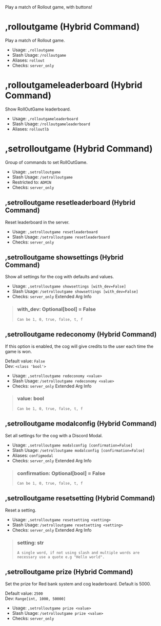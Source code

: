 Play a match of Rollout game, with buttons!

# ,rolloutgame (Hybrid Command)
Play a match of Rollout game.<br/>
 - Usage: `,rolloutgame`
 - Slash Usage: `/rolloutgame`
 - Aliases: `rollout`
 - Checks: `server_only`
# ,rolloutgameleaderboard (Hybrid Command)
Show RollOutGame leaderboard.<br/>
 - Usage: `,rolloutgameleaderboard`
 - Slash Usage: `/rolloutgameleaderboard`
 - Aliases: `rolloutlb`
# ,setrolloutgame (Hybrid Command)
Group of commands to set RollOutGame.<br/>
 - Usage: `,setrolloutgame`
 - Slash Usage: `/setrolloutgame`
 - Restricted to: `ADMIN`
 - Checks: `server_only`
## ,setrolloutgame resetleaderboard (Hybrid Command)
Reset leaderboard in the server.<br/>
 - Usage: `,setrolloutgame resetleaderboard`
 - Slash Usage: `/setrolloutgame resetleaderboard`
 - Checks: `server_only`
## ,setrolloutgame showsettings (Hybrid Command)
Show all settings for the cog with defaults and values.<br/>
 - Usage: `,setrolloutgame showsettings [with_dev=False]`
 - Slash Usage: `/setrolloutgame showsettings [with_dev=False]`
 - Checks: `server_only`
Extended Arg Info
> ### with_dev: Optional[bool] = False
> ```
> Can be 1, 0, true, false, t, f
> ```
## ,setrolloutgame redeconomy (Hybrid Command)
If this option is enabled, the cog will give credits to the user each time the game is won.<br/>

Default value: `False`<br/>
Dev: `<class 'bool'>`<br/>
 - Usage: `,setrolloutgame redeconomy <value>`
 - Slash Usage: `/setrolloutgame redeconomy <value>`
 - Checks: `server_only`
Extended Arg Info
> ### value: bool
> ```
> Can be 1, 0, true, false, t, f
> ```
## ,setrolloutgame modalconfig (Hybrid Command)
Set all settings for the cog with a Discord Modal.<br/>
 - Usage: `,setrolloutgame modalconfig [confirmation=False]`
 - Slash Usage: `/setrolloutgame modalconfig [confirmation=False]`
 - Aliases: `configmodal`
 - Checks: `server_only`
Extended Arg Info
> ### confirmation: Optional[bool] = False
> ```
> Can be 1, 0, true, false, t, f
> ```
## ,setrolloutgame resetsetting (Hybrid Command)
Reset a setting.<br/>
 - Usage: `,setrolloutgame resetsetting <setting>`
 - Slash Usage: `/setrolloutgame resetsetting <setting>`
 - Checks: `server_only`
Extended Arg Info
> ### setting: str
> ```
> A single word, if not using slash and multiple words are necessary use a quote e.g "Hello world".
> ```
## ,setrolloutgame prize (Hybrid Command)
Set the prize for Red bank system and cog leaderboard. Default is 5000.<br/>

Default value: `2500`<br/>
Dev: `Range[int, 1000, 50000]`<br/>
 - Usage: `,setrolloutgame prize <value>`
 - Slash Usage: `/setrolloutgame prize <value>`
 - Checks: `server_only`
